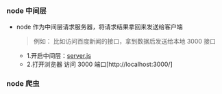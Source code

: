 ### node 中间层

* node 作为中间层请求服务器，将请求结果拿回来发送给客户端
  > 例如： 比如访问百度新闻的接口，拿到数据后发送给本地 3000 接口
  * 1.开启中间层：[server.js](./server.js)
  * 2.打开浏览器 访问 3000 端口[http://localhost:3000/]

### node 爬虫
